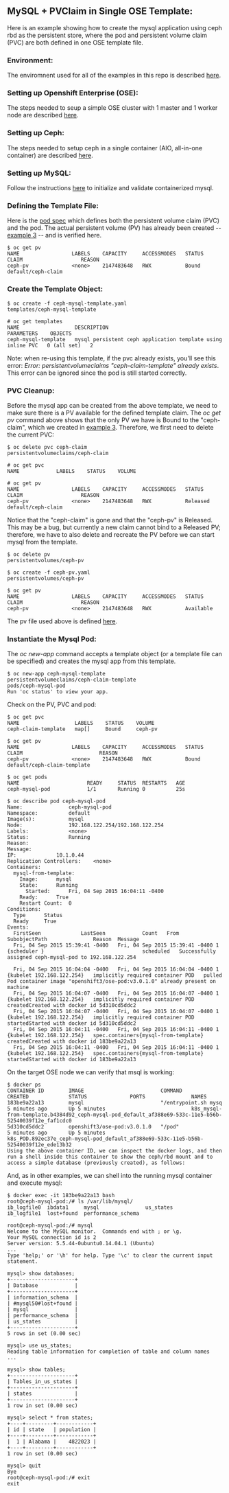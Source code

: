 ## MySQL + PVClaim in Single OSE Template:

Here is an example showing how to create the mysql application using ceph rbd as the persistent store, where the pod and persistent volume claim (PVC) are both defined in one OSE template file.

### Environment:
The enviromnent used for all of the examples in this repo is described [here](../ENV.md).

### Setting up Openshift Enterprise (OSE):
The steps needed to seup a simple OSE cluster with 1 master and 1 worker node are described [here](../OSE.md).

### Setting up Ceph:
The steps needed to setup ceph in a single container (AIO, all-in-one container) are described [here](../CEPH.md).

### Setting up MySQL:
Follow the instructions [here](../MYSQL.md) to initialize and validate containerized mysql.

### Defining the Template File:
Here is the [pod spec](ceph-mysql-template.yaml) which defines both the persistent volume claim (PVC) and the pod. The actual persistent volume (PV) has already been created -- [example 3](../mysql_ceph_pvc) -- and is verified here.

```
$ oc get pv
NAME                 LABELS    CAPACITY     ACCESSMODES   STATUS    CLAIM                   REASON
ceph-pv              <none>    2147483648   RWX           Bound     default/ceph-claim 
```

### Create the Template Object:

```
$ oc create -f ceph-mysql-template.yaml 
templates/ceph-mysql-template

# oc get templates
NAME                  DESCRIPTION                                                   PARAMETERS    OBJECTS
ceph-mysql-template   mysql persistent ceph application template using inline PVC   0 (all set)   2
```

Note: when re-using this template, if the pvc already exists, you'll see this error: *Error: persistentvolumeclaims "ceph-claim-template" already exists*. This error can be ignored since the pod is still started correctly.

### PVC Cleanup:
Before the mysql app can be created from the above template, we need to make sure there is a PV available for the defined template claim. The *oc get pv* command above shows that the only PV we have is Bound to the "ceph-claim", which we created in [example 3](../mysql_ceph_pvc). Therefore, we first need to delete the current PVC:

```
$ oc delete pvc ceph-claim
persistentvolumeclaims/ceph-claim

# oc get pvc
NAME            LABELS    STATUS    VOLUME

# oc get pv
NAME                 LABELS    CAPACITY     ACCESSMODES   STATUS     CLAIM                   REASON
ceph-pv              <none>    2147483648   RWX           Released   default/ceph-claim 
```

Notice that the "ceph-claim" is gone and that the "ceph-pv" is Released. This may be a bug, but currently a new claim cannot bind to a Released PV; therefore, we have to also delete and recreate the PV before we can start mysql from the template.

```
$ oc delete pv 
persistentvolumes/ceph-pv

$ oc create -f ceph-pv.yaml
persistentvolumes/ceph-pv

$ oc get pv
NAME                 LABELS    CAPACITY     ACCESSMODES   STATUS      CLAIM                   REASON
ceph-pv              <none>    2147483648   RWX           Available                           

```
The pv file used above is defined [here](../mysql_ceph_pvc/ceph-pv.yaml).

### Instantiate the Mysql Pod:
The *oc new-app* command accepts a template object (or a template file can be specified) and creates the mysql app from this template.

```
$ oc new-app ceph-mysql-template
persistentvolumeclaims/ceph-claim-template
pods/ceph-mysql-pod
Run 'oc status' to view your app.
```

Check on the PV, PVC and pod:

```
$ oc get pvc
NAME                  LABELS    STATUS    VOLUME
ceph-claim-template   map[]     Bound     ceph-pv

$ oc get pv
NAME                 LABELS    CAPACITY     ACCESSMODES   STATUS    CLAIM                         REASON
ceph-pv              <none>    2147483648   RWX           Bound     default/ceph-claim-template 

$ oc get pods
NAME                      READY     STATUS  RESTARTS   AGE
ceph-mysql-pod            1/1       Running 0          25s

$ oc describe pod ceph-mysql-pod
Name:				ceph-mysql-pod
Namespace:			default
Image(s):			mysql
Node:				192.168.122.254/192.168.122.254
Labels:				<none>
Status:				Running
Reason:				
Message:			
IP:				10.1.0.44
Replication Controllers:	<none>
Containers:
  mysql-from-template:
    Image:		mysql
    State:		Running
      Started:		Fri, 04 Sep 2015 16:04:11 -0400
    Ready:		True
    Restart Count:	0
Conditions:
  Type		Status
  Ready 	True 
Events:
  FirstSeen				LastSeen			Count	From				SubobjectPath				Reason	Message
  Fri, 04 Sep 2015 15:39:41 -0400	Fri, 04 Sep 2015 15:39:41 -0400	1	{scheduler }								scheduled	Successfully assigned ceph-mysql-pod to 192.168.122.254

  Fri, 04 Sep 2015 16:04:04 -0400	Fri, 04 Sep 2015 16:04:04 -0400	1	{kubelet 192.168.122.254}	implicitly required container POD	pulled	Pod container image "openshift3/ose-pod:v3.0.1.0" already present on machine
  Fri, 04 Sep 2015 16:04:07 -0400	Fri, 04 Sep 2015 16:04:07 -0400	1	{kubelet 192.168.122.254}	implicitly required container POD	createdCreated with docker id 5d310cd5ddc2
  Fri, 04 Sep 2015 16:04:07 -0400	Fri, 04 Sep 2015 16:04:07 -0400	1	{kubelet 192.168.122.254}	implicitly required container POD	startedStarted with docker id 5d310cd5ddc2
  Fri, 04 Sep 2015 16:04:11 -0400	Fri, 04 Sep 2015 16:04:11 -0400	1	{kubelet 192.168.122.254}	spec.containers{mysql-from-template}	createdCreated with docker id 183be9a22a13
  Fri, 04 Sep 2015 16:04:11 -0400	Fri, 04 Sep 2015 16:04:11 -0400	1	{kubelet 192.168.122.254}	spec.containers{mysql-from-template}	startedStarted with docker id 183be9a22a13
```
On the target OSE node we can verify that msql is working:

```
$ docker ps
CONTAINER ID        IMAGE                         COMMAND                CREATED             STATUS              PORTS               NAMES
183be9a22a13        mysql                         "/entrypoint.sh mysq   5 minutes ago       Up 5 minutes                            k8s_mysql-from-template.b4384d92_ceph-mysql-pod_default_af388e69-533c-11e5-b56b-52540039f12e_faf1cdc0   
5d310cd5ddc2        openshift3/ose-pod:v3.0.1.0   "/pod"                 5 minutes ago       Up 5 minutes                            k8s_POD.892ec37e_ceph-mysql-pod_default_af388e69-533c-11e5-b56b-52540039f12e_ede13b32 
Using the above container ID, we can inspect the docker logs, and then run a shell inside this container to show the ceph/rbd mount and to access a simple database (previously created), as follows:
```

And, as in other examples, we can shell into the running mysql container and execute mysql:

```
$ docker exec -it 183be9a22a13 bash
root@ceph-mysql-pod:/# ls /var/lib/mysql/
ib_logfile0  ibdata1     mysql               us_states
ib_logfile1  lost+found  performance_schema

root@ceph-mysql-pod:/# mysql
Welcome to the MySQL monitor.  Commands end with ; or \g.
Your MySQL connection id is 2
Server version: 5.5.44-0ubuntu0.14.04.1 (Ubuntu)
...
Type 'help;' or '\h' for help. Type '\c' to clear the current input statement.

mysql> show databases;
+---------------------+
| Database            |
+---------------------+
| information_schema  |
| #mysql50#lost+found |
| mysql               |
| performance_schema  |
| us_states           |
+---------------------+
5 rows in set (0.00 sec)

mysql> use us_states;
Reading table information for completion of table and column names
...

mysql> show tables;
+---------------------+
| Tables_in_us_states |
+---------------------+
| states              |
+---------------------+
1 row in set (0.00 sec)

mysql> select * from states;
+----+---------+------------+
| id | state   | population |
+----+---------+------------+
|  1 | Alabama |    4822023 |
+----+---------+------------+
1 row in set (0.00 sec)

mysql> quit
Bye
root@ceph-mysql-pod:/# exit
exit
```
